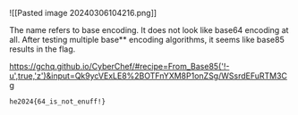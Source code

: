 ![[Pasted image 20240306104216.png]]

The name refers to base encoding. It does not look like base64 encoding at all.
After testing multiple base** encoding algorithms, it seems like base85 results in the flag.

https://gchq.github.io/CyberChef/#recipe=From_Base85('!-u',true,'z')&input=Qk9ycVExLE8%2BOTFnYXM8P1onZSg/WSsrdEFuRTM3Cg

`he2024{64_is_not_enuff!}`
